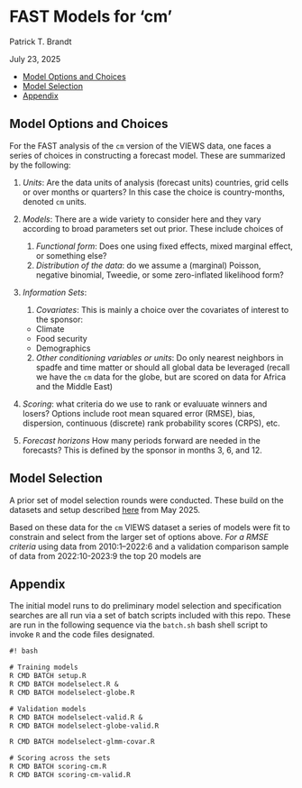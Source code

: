 FAST Models for ‘cm’
================
Patrick T. Brandt

July 23, 2025

- [Model Options and Choices](#model-options-and-choices)
- [Model Selection](#model-selection)
- [Appendix](#appendix)

## Model Options and Choices

For the FAST analysis of the `cm` version of the VIEWS data, one faces a
series of choices in constructing a forecast model. These are summarized
by the following:

1.  *Units*: Are the data units of analysis (forecast units) countries,
    grid cells or over months or quarters? In this case the choice is
    country-months, denoted `cm` units.
2.  *Models*: There are a wide variety to consider here and they vary
    according to broad parameters set out prior. These include choices
    of
    1.  *Functional form*: Does one using fixed effects, mixed marginal
        effect, or something else?
    2.  *Distribution of the data*: do we assume a (marginal) Poisson,
        negative binomial, Tweedie, or some zero-inflated likelihood
        form?
3.  *Information Sets*:
    1.  *Covariates*: This is mainly a choice over the covariates of
        interest to the sponsor:

    - Climate
    - Food security
    - Demographics

    2.  *Other conditioning variables or units*: Do only nearest
        neighbors in spadfe and time matter or should all global data be
        leveraged (recall we have the `cm` data for the globe, but are
        scored on data for Africa and the Middle East)
4.  *Scoring*: what criteria do we use to rank or evaluuate winners and
    losers? Options include root mean squared error (RMSE), bias,
    dispersion, continuous (discrete) rank probability scores (CRPS),
    etc.  
5.  *Forecast horizons* How many periods forward are needed in the
    forecasts? This is defined by the sponsor in months 3, 6, and 12.

## Model Selection

A prior set of model selection rounds were conducted. These build on the
datasets and setup described
[here](https://github.com/PTB-OEDA/VIEWS-Startup) from May 2025.

Based on these data for the `cm` VIEWS dataset a series of models were
fit to constrain and select from the larger set of options above. *For a
RMSE criteria* using data from 2010:1–2022:6 and a validation comparison
sample of data from 2022:10-2023:9 the top 20 models are

## Appendix

The initial model runs to do preliminary model selection and
specification searches are all run via a set of batch scripts included
with this repo. These are run in the following sequence via the
`batch.sh` bash shell script to invoke `R` and the code files
designated.

``` default
#! bash

# Training models
R CMD BATCH setup.R
R CMD BATCH modelselect.R &
R CMD BATCH modelselect-globe.R

# Validation models
R CMD BATCH modelselect-valid.R &
R CMD BATCH modelselect-globe-valid.R

R CMD BATCH modelselect-glmm-covar.R

# Scoring across the sets
R CMD BATCH scoring-cm.R
R CMD BATCH scoring-cm-valid.R
```
